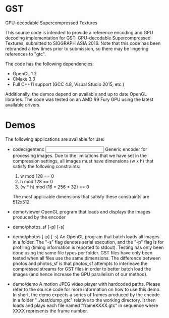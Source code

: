 # GST
GPU-decodable Supercompressed Textures

This source code is intended to provide a reference encoding and GPU decoding implementation for
GST: GPU-decodable Supercompressed Textures, submitted to SIGGRAPH ASIA 2016. Note that this code
has been rebranded a few times prior to submission, so there may be lingering references to "gtc".

The code has the following dependencies:

- OpenCL 1.2
- CMake 3.3
- Full C++11 support (GCC 4.8, Visual Studio 2015, etc.)

Additionally, the demos depend on available and up to date OpenGL libraries. The code was tested on
an AMD R9 Fury GPU using the latest available drivers.

# Demos
The following applications are available for use:

- codec/gentenc <input> <output>
	Generic encoder for processing images. Due to the limitations that we have set in the
	compression settings, all images must have dimensions (w x h) that satisfy the following
	constraints:
	1. w mod 128 == 0
	2. h mod 128 == 0
	3. (w * h) mod (16 * 256 * 32) == 0
	
	The most applicable dimensions that satisfy these constraints are 512x512.
	
- demo/viewer
	OpenGL program that loads and displays the images produced by the encoder
	
- demo/photos_sf [-p] [-s] <directory>
- demo/photos [-p] [-s] <directory>
	An OpenGL program that batch loads all images in a folder. The "-s" flag
	denotes serial execution, and the "-p" flag is for profiling (timing information
	is reported to stdout). Testing has only been done using the same file types per folder.
	GST files have only been tested when all files use the same dimensions. The difference
	between photos and photos_sf is that photos_sf attempts to interleave the
	compressed streams for GST files in order to better batch load the images (and hence
	increase the GPU parallelism of our method).
	
- demo/demo
	A motion JPEG video player with hardcoded paths. Please refer to the source code for
	more information on how to use this demo. In short, the demo expects a series of
	frames produced by the encode in a folder "../test/dump_gtc" relative to the
	working directory. It then loads and plays each file named "frameXXXX.gtc" in sequence
	where XXXX represents the frame number.